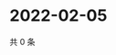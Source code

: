 # 2022-02-05

共 0 条

<!-- BEGIN WEIBO -->
<!-- 最后更新时间 Sat Feb 05 2022 01:12:10 GMT+0800 (China Standard Time) -->

<!-- END WEIBO -->
